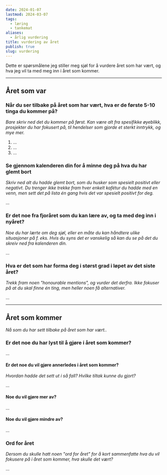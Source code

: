 ```yaml
---
date: 2024-01-07
lastmod: 2024-03-07
tags:
  - læring
  - tankemat
aliases:
  - årlig vurdering
title: vurdering av året
publish: true
slug: vurdering
---
```

Dette er spørsmålene jeg stiller meg sjøl for å vurdere året som har vært, og hva jeg vil ta med meg inn i året som kommer.

---

## Året som var

### Når du ser tilbake på året som har vært, hva er de første 5-10 tinga du kommer på?

*Bare skriv ned det du kommer på først. Kan være alt fra spesifikke øyeblikk, prosjekter du har fokusert på, til hendelser som gjorde et sterkt inntrykk, og mye mer.*

1. ...
2. ...
3. ...

### Se gjennom kalenderen din for å minne deg på hva du har glemt bort

*Skriv ned alt du hadde glemt bort, som du husker som spesielt positivt eller negativt. Du trenger ikke trekke fram hver enkelt kafétur du hadde med en venn, men sett det på lista én gang hvis det var spesielt positivt for deg.*

...

### Er det noe fra fjoråret som du kan lære av, og ta med deg inn i nyåret?

*Noe du har lærte om deg sjøl, eller en måte du kan håndtere ulike situasjoner på f. eks. Hvis du syns det er vanskelig så kan du se på det du skreiv ned fra kalenderen din.*

...

### Hva er det som har forma deg i størst grad i løpet av det siste året?

*Trekk fram noen "honourable mentions", og vurder det derfra. Ikke fokuser på at du skal finne én ting, men heller noen få alternativer.*

...

---

## Året som kommer

*Nå som du har sett tilbake på året som har vært..*

### Er det noe du har lyst til å gjøre i året som kommer?

...

#### Er det noe du vil gjøre annerledes i året som kommer?

*Hvordan hadde det sett ut i så fall? Hvilke tiltak kunne du gjort?*

...

#### Noe du vil gjøre mer av?

...

#### Noe du vil gjøre mindre av?

...

### Ord for året

*Dersom du skulle hatt noen "ord for året" for å kort sammenfatte hva du vil fokusere på i året som kommer, hva skulle det vært?*

...
